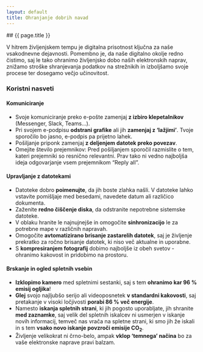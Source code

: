 ```yaml
---
layout: default
title: Ohranjanje dobrih navad
---
```


<div class="block" markdown="1">
## {{ page.title }}

V hitrem življenjskem tempu je digitalna prisotnost ključna za naše vsakodnevne dejavnosti. Pomembno je, da naše digitalno okolje redno čistimo, saj le tako ohranimo življenjsko dobo naših elektronskih naprav, znižamo stroške shranjevanja podatkov na strežnikih in izboljšamo svoje procese ter dosegamo večjo učinovitost.

### Koristni nasveti
#### Komuniciranje
- Svoje komuniciranje preko e-pošte zamenjaj **z izbiro klepetalnikov** (Messenger, Slack, Teams…).
- Pri svojem e-podpisu **odstrani grafike** ali jih **zamenjaj z ‘lažjimi’**. Tvoje sporočilo bo jasno, e-podpis pa prijetno lahek. 
- Pošiljanje priponk zamenjaj **z deljenjem datotek preko povezav**.
- Omejite število prejemnikov: Pred pošiljanjem sporočil razmislite o tem, kateri prejemniki so resnično relevantni. Prav tako ni vedno najboljša ideja odgovarjanje vsem prejemnikom “Reply all”.

#### Upravljanje z datotekami
- Datoteke dobro **poimenujte**, da jih boste zlahka našli. V datoteke lahko vstavite pomišljaje med besedami, navedete datum ali različico dokumenta.
- Zaženite **redno čiščenje diska**, da odstranite nepotrebne sistemske datoteke.
- V oblaku hranite le najnujnejše in omogočite **sinhronizacijo** le za potrebne mape v različnih napravah.
- Omogočite **avtomatizirano brisanje zastarelih datotek**, saj je življenje prekratko za ročno brisanje datotek, ki niso več aktualne in uporabne. 
- S **kompresiranjem fotografij** dobimo najboljše iz obeh svetov - ohranimo kakovost in pridobimo na prostoru.

#### Brskanje in ogled spletnih vsebin
- **Izklopimo kamero** med spletnimi sestanki, saj s tem **ohranimo kar 96 % emisij ogljika**!
- **Glej** svojo najljubšo serijo ali videoposnetek **v standardni kakovosti**, saj pretakanje v visoki ločjivosti **porabi 86 % več energije**. 
- Namesto **iskanja spletnih strani**, ki jih pogosto uporabljate, jih shranite **med zaznamke**, saj velik del spletnih iskalcev ni usmerjen v iskanje novih informacij, temveč nas vrača na spletne strani, ki smo jih že iskali in s tem **vsako novo iskanje povzroči emisije CO<sub>2</sub>**. 
- Življenje velikokrat ni črno-belo, ampak **vklop ‘temnega’ načina** bo za vaše elektronske naprave pravi balzam. 

</div>
